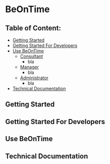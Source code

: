 
# BeOnTime


## Table of Content:
- [Getting Started](#getting-started)
- [Getting Started For Developers](#getting-started-for-developers)
- [Use BeOnTime](#use-beontime)
  - [Consultant](#consultant)
    - bla
  - [Manager](#manager)
    - bla
  - [Administrator](#administrator)
    - bla 
- [Technical Documentation](#technical-documentation)

## Getting Started <a name="getting-started"></a>

## Getting Started For Developers <a name="getting-started-for-developers"></a>

## Use BeOnTime <a name="use-beontime"></a>

## Technical Documentation <a name="technical-documentation"></a>

    
